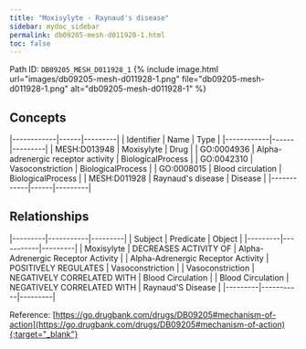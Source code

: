 ```yaml
---
title: "Moxisylyte - Raynaud's disease"
sidebar: mydoc_sidebar
permalink: db09205-mesh-d011928-1.html
toc: false 
---
```



Path ID: `DB09205_MESH_D011928_1`
{% include image.html url="images/db09205-mesh-d011928-1.png" file="db09205-mesh-d011928-1.png" alt="db09205-mesh-d011928-1" %}

## Concepts

|------------|------|---------|
| Identifier | Name | Type    |
|------------|------|---------|
| MESH:D013948 | Moxisylyte | Drug |
| GO:0004936 | Alpha-adrenergic receptor activity | BiologicalProcess |
| GO:0042310 | Vasoconstriction | BiologicalProcess |
| GO:0008015 | Blood circulation | BiologicalProcess |
| MESH:D011928 | Raynaud's disease | Disease |
|------------|------|---------|

## Relationships

|---------|-----------|---------|
| Subject | Predicate | Object  |
|---------|-----------|---------|
| Moxisylyte | DECREASES ACTIVITY OF | Alpha-Adrenergic Receptor Activity |
| Alpha-Adrenergic Receptor Activity | POSITIVELY REGULATES | Vasoconstriction |
| Vasoconstriction | NEGATIVELY CORRELATED WITH | Blood Circulation |
| Blood Circulation | NEGATIVELY CORRELATED WITH | Raynaud'S Disease |
|---------|-----------|---------|

Reference: [https://go.drugbank.com/drugs/DB09205#mechanism-of-action](https://go.drugbank.com/drugs/DB09205#mechanism-of-action){:target="_blank"}